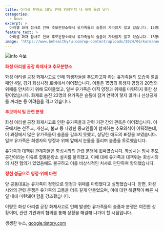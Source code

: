 ```yaml
---
title: 아리셀 분향소 10일 만에 영정안치 내 새끼 돌려 달라
categories:
  - News
excerpt: >
  아리셀 화재 참사로 인해 추모분향소에서 유가족들의 슬픔이 가라앉지 않고 있습니다. 15명의 희생자 영정과 20명의 위패가 제단에 안치되었지만, 8명의 영정과 3명의 위패는 아직 안치되지 않은 상황입니다. 해당 사고로 인해 희생자들의 가족들은 비통한 심정을 감추지 못했으며, 종교인들과 함께한 추모의식에서는 많은 유가족들이 눈물을 흘렸습니다. 유가족들은 희생자들을 모실 수 있는 세상을 바라며 고통에 휩싸인 상황에서 화성시와의 갈등을 겪고 있습니다.
feature_text: >
  아리셀 화재 참사로 인해 추모분향소에서 유가족들의 슬픔이 가라앉지 않고 있습니다. 15명의 희생자 영정과 20명의 위패가 제단에 안치되었지만, 8명의 영정과 3명의 위패는 아직 안치되지 않은 상황입니다. 해당 사고로 인해 희생자들의 가족들은 비통한 심정을 감추지 못했으며, 종교인들과 함께한 추모의식에서는 많은 유가족들이 눈물을 흘렸습니다. 유가족들은 희생자들을 모실 수 있는 세상을 바라며 고통에 휩싸인 상황에서 화성시와의 갈등을 겪고 있습니다.
image: 'https://www.behealthy4u.com/wp-content/uploads/2024/06/koreanews.jpg'
---
```


<p><img src="https://www.behealthy4u.com/wp-content/uploads/2024/06/koreanews.jpg" alt="info 속보" /></p>

<p><b><span style="color: #ee2323;">화성 아리셀 공장 화재사고 추모분향소</span></b></p>

<p>화성 아리셀 공장 화재사고로 인해 희생자들을 추모하고자 하는 유가족들의 모습이 열흘째인 4일, 경기 화성시청 로비에서 이어졌습니다. 이들은 15명의 희생자 영정과 20명의 위패를 안치하기 위해 모여들었고, 일부 유가족은 아직 영정과 위패를 마련하지 못한 상황이었습니다. 화재로 숨진 23명의 유가족은 슬픔에 잠겨 연락이 닿지 않거나 신상공개를 꺼리는 등 어려움을 겪고 있습니다.</p>

<p><b><span style="color: #ee2323;">추모의식 및 관련 분쟁</span></b></p>

<p>화성 아리셀 공장 화재사고로 인한 유가족들과 관련 기관 간의 관측은 이어졌습니다. 이 곳에서는 천주교, 개신교, 불교 등 다양한 종교인들이 함께하는 추모의식이 이뤄졌는데, 이 과정에서 많은 유가족들이 슬픔을 감추지 못했고, 상당한 애도의 표정을 보였습니다. 일부 유가족은 희생자의 영정과 위패 앞에서 눈물을 흘리며 슬픔을 토로했습니다.</p>

<p>유가족과 대책위 관계자들은 화성시와의 관련 분쟁에 휩싸였습니다. 화성시는 임시 추모공간이라는 이유로 합동분향소 설치를 불허했고, 이에 대해 유가족과 대책위는 화성시와의 사전 협의가 있었음에도 불구하고 이를 비상식적인 처사로 판단하여 항의했습니다.</p>

<p><b><span style="color: #ee2323;">정현 성금으로 영정·위패 마련</span></b></p>

<p>양 공동대표는 유가족이 정현으로 영정과 위패를 마련했다고 설명했습니다. 한편, 화성시와의 관련 분쟁은 유가족의 고통을 더욱 깊게 만들었으며, 이에 대한 해결책이 빠른 시일 내에 마련돼야 함을 강조했습니다.</p>

<p>이렇듯 화성 아리셀 공장 화재사고로 인해 발생한 유가족들의 슬픔과 분쟁은 여전한 상황이며, 관련 기관과의 협의를 통해 상황을 해결해 나가야 할 시점입니다.</p>
생생한 뉴스, <a href="https://qoogle.tistory.com" rel="dofollow">qoogle.tistory.com</a>


